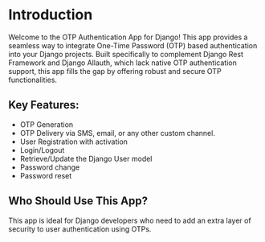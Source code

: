 Introduction
============

Welcome to the OTP Authentication App for Django! This app provides a seamless way to integrate One-Time Password (OTP) 
based authentication into your Django projects. Built specifically to complement Django Rest Framework and Django Allauth, 
which lack native OTP authentication support, this app fills the gap by offering robust and secure OTP functionalities.

Key Features:
-------------
* OTP Generation
* OTP Delivery via SMS, email, or any other custom channel.
* User Registration with activation
* Login/Logout
* Retrieve/Update the Django User model
* Password change
* Password reset

Who Should Use This App?
------------------------
This app is ideal for Django developers who need to add an extra layer of security to user authentication using OTPs.
